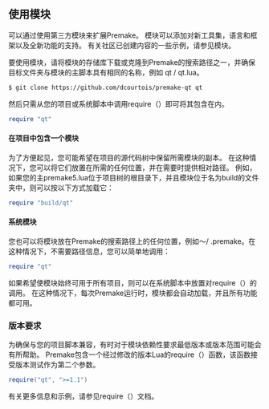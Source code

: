 ## 使用模块

可以通过使用第三方模块来扩展Premake。 模块可以添加对新工具集，语言和框架以及全新功能的支持。 有关社区已创建内容的一些示例，请参见模块。

要使用模块，请将模块的存储库下载或克隆到Premake的搜索路径之一，并确保目标文件夹与模块的主脚本具有相同的名称，例如 qt / qt.lua。

```sh
$ git clone https://github.com/dcourtois/premake-qt qt
```

然后只需从您的项目或系统脚本中调用require（）即可将其包含在内。

```lua
require "qt"
```

#### 在项目中包含一个模块

为了方便起见，您可能希望在项目的源代码树中保留所需模块的副本。 在这种情况下，您可以将它们放置在所需的任何位置，并在需要时提供相对路径。 例如，如果您的主premake5.lua位于项目树的根目录下，并且模块位于名为build的文件夹中，则可以按以下方式加载它：

```lua
require "build/qt"
```

#### 系统模块

您也可以将模块放在Premake的搜索路径上的任何位置，例如〜/ .premake。在这种情况下，不需要路径信息，您可以简单地调用：

```lua
require "qt"
```

如果希望使模块始终可用于所有项目，则可以在系统脚本中放置对require（）的调用。 在这种情况下，每次Premake运行时，模块都会自动加载，并且所有功能都可用。

### 版本要求

为确保与您的项目脚本兼容，有时对于模块依赖性要求最低版本或版本范围可能会有所帮助。 Premake包含一个经过修改的版本Lua的require（）函数，该函数接受版本测试作为第二个参数。

```lua
require("qt", ">=1.1")
```

有关更多信息和示例，请参见require（）文档。